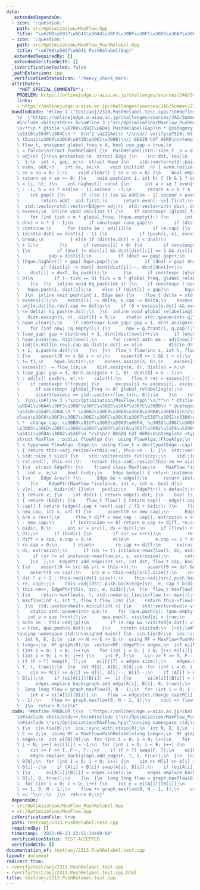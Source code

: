 ```yaml
---
data:
  _extendedDependsOn:
  - icon: ':question:'
    path: src/Optimization/MaxFlow.hpp
    title: "\u6700\u5927\u6D41\u30A4\u30F3\u30BF\u30FC\u30D5\u30A7\u30FC\u30B9"
  - icon: ':question:'
    path: src/Optimization/MaxFlow_PushRelabel.hpp
    title: "\u6700\u5927\u6D41 PushRelabel(Gap)"
  _extendedRequiredBy: []
  _extendedVerifiedWith: []
  _isVerificationFailed: false
  _pathExtension: cpp
  _verificationStatusIcon: ':heavy_check_mark:'
  attributes:
    '*NOT_SPECIAL_COMMENTS*': ''
    PROBLEM: https://onlinejudge.u-aizu.ac.jp/challenges/sources/JAG/Summer/2313
    links:
    - https://onlinejudge.u-aizu.ac.jp/challenges/sources/JAG/Summer/2313
  bundledCode: "#line 1 \"test/aoj/2313.PushRelabel.test.cpp\"\n#define PROBLEM \\\
    \n  \"https://onlinejudge.u-aizu.ac.jp/challenges/sources/JAG/Summer/2313\"\n\
    #include <bits/stdc++.h>\n#line 3 \"src/Optimization/MaxFlow_PushRelabel.hpp\"\
    \n/**\n * @title \u6700\u5927\u6D41 PushRelabel(Gap)\n * @category \u6700\u9069\
    \u5316\u554F\u984C\n *  O(n^2 \u221Am)\n */\n\n// verify\u7528: https://loj.ac/p/127\
    \ (Dinic\u3060\u3068\u843D\u3061\u308B)\n// BEGIN CUT HERE\n\ntemplate <class\
    \ flow_t, unsigned global_freq = 4, bool use_gap = true,\n          bool freeze\
    \ = false>\nstruct PushRelabel {\n  PushRelabel(std::size_t _n = 0) : n(_n), m(0),\
    \ adj(n) {}\n\n protected:\n  struct Edge {\n    int dst, rev;\n    flow_t cap;\n\
    \  };\n  int n, gap, m;\n  struct Hque {\n    std::vector<std::pair<int, int>>\
    \ even, odd;\n    int se, so;\n    void init(int _n) { even.resize(_n), odd.resize(_n),\
    \ se = so = 0; };\n    void clear() { se = so = 0; }\n    bool empty() const {\
    \ return se + so == 0; }\n    void push(int i, int h) { (h & 1 ? odd[so++] : even[se++])\
    \ = {i, h}; }\n    int highest() const {\n      int a = se ? even[se - 1].second\
    \ : -1, b = so ? odd[so - 1].second : -1;\n      return a > b ? a : b;\n    }\n\
    \    int pop() {\n      if (!se || (so && odd[so - 1].second > even[se - 1].second))\n\
    \        return odd[--so].first;\n      return even[--se].first;\n    }\n  } hque;\n\
    \  std::vector<std::vector<Edge>> adj;\n  std::vector<int> dist, dcnt;\n  std::vector<flow_t>\
    \ excess;\n  inline void calc(int t) {\n    if constexpr (global_freq != 0) global_relabeling(t);\n\
    \    for (int tick = m * global_freq; !hque.empty();) {\n      int i = hque.pop(),\
    \ dnxt = n * 2 - 1;\n      if constexpr (use_gap)\n        if (dist[i] > gap)\
    \ continue;\n      for (auto &e : adj[i])\n        if (e.cap) {\n          if\
    \ (dist[e.dst] == dist[i] - 1) {\n            if (push(i, e), excess[i] == 0)\
    \ break;\n          } else if (dist[e.dst] + 1 < dnxt)\n            dnxt = dist[e.dst]\
    \ + 1;\n        }\n      if (excess[i] > 0) {\n        if constexpr (use_gap)\
    \ {\n          if (dnxt != dist[i] && dcnt[dist[i]] == 1 && dist[i] < gap)\n \
    \           gap = dist[i];\n          if (dnxt == gap) gap++;\n          while\
    \ (hque.highest() > gap) hque.pop();\n          if (dnxt > gap) dnxt = n;\n  \
    \        if (dist[i] != dnxt) dcnt[dist[i]]--, dcnt[dnxt]++;\n        }\n    \
    \    dist[i] = dnxt, hq_push(i);\n      }\n      if constexpr (global_freq !=\
    \ 0)\n        if (--tick == 0) tick = m * global_freq, global_relabeling(t);\n\
    \    }\n  }\n  inline void hq_push(int i) {\n    if constexpr (!use_gap)\n   \
    \   hque.push(i, dist[i]);\n    else if (dist[i] < gap)\n      hque.push(i, dist[i]);\n\
    \  }\n  inline void push(int i, Edge &e) {\n    flow_t delta = std::min(e.cap,\
    \ excess[i]);\n    excess[i] -= delta, e.cap -= delta;\n    excess[e.dst] += delta,\
    \ adj[e.dst][e.rev].cap += delta;\n    if (0 < excess[e.dst] && excess[e.dst]\
    \ <= delta) hq_push(e.dst);\n  }\n  inline void global_relabeling(int t) {\n \
    \   dist.assign(n, n), dist[t] = 0;\n    static std::queue<int> q;\n    q.push(t),\
    \ hque.clear();\n    if constexpr (use_gap) gap = 1, dcnt.assign(n + 1, 0);\n\
    \    for (int now; !q.empty();) {\n      now = q.front(), q.pop();\n      if constexpr\
    \ (use_gap) gap = dist[now] + 1, dcnt[dist[now]]++;\n      if (excess[now] > 0)\
    \ hque.push(now, dist[now]);\n      for (const auto &e : adj[now])\n        if\
    \ (adj[e.dst][e.rev].cap && dist[e.dst] == n)\n          dist[e.dst] = dist[now]\
    \ + 1, q.push(e.dst);\n    }\n  }\n  flow_t flow(int s, int t, flow_t flow_lim)\
    \ {\n    assert(0 <= s && s < n);\n    assert(0 <= t && t < n);\n    assert(s\
    \ != t);\n    hque.init(n);\n    excess.assign(n, 0);\n    excess[s] += flow_lim,\
    \ excess[t] -= flow_lim;\n    dist.assign(n, 0), dist[s] = n;\n    if constexpr\
    \ (use_gap) gap = 1, dcnt.assign(n + 1, 0), dcnt[0] = n - 1;\n    for (auto &e\
    \ : adj[s]) push(s, e);\n    calc(t);\n    flow_t ret = excess[t] + flow_lim;\n\
    \    if constexpr (!freeze) {\n      excess[s] += excess[t], excess[t] = 0;\n\
    \      if constexpr (global_freq != 0) global_relabeling(s);\n      calc(s);\n\
    \      assert(excess == std::vector<flow_t>(n, 0));\n    }\n    return ret;\n\
    \  }\n};\n#line 3 \"src/Optimization/MaxFlow.hpp\"\n/**\n * @title \u6700\u5927\
    \u6D41\u30A4\u30F3\u30BF\u30FC\u30D5\u30A7\u30FC\u30B9\n * @category \u6700\u9069\
    \u5316\u554F\u984C\n * \u30A2\u30EB\u30B4\u30EA\u30BA\u30E0(Dinic\u7B49)\u306F\
    class\u30C6\u30F3\u30D7\u30EC\u30FC\u30C8\u3067\u53D7\u3051\u53D6\u308B\n * EdgePtr:\n\
    \ *  change_cap: \u5BB9\u91CF\u3092\u5909\u66F4, \u305D\u308C\u306B\u4F34\u3046\
    \u30D5\u30ED\u30FC\u306E\u306F\u307F\u51FA\u3057\u3092\u51FA\u529B\n * \u53CC\u65B9\
    \u5411\u8FBA\u3082\u53EF\n */\n\n// BEGIN CUT HERE\n\ntemplate <typename FlowAlgo>\n\
    struct MaxFlow : public FlowAlgo {\n  using FlowAlgo::FlowAlgo;\n  using Edge\
    \ = typename FlowAlgo::Edge;\n  using flow_t = decltype(Edge::cap);\n  int add_vertex()\
    \ { return this->adj.resize(++this->n), this->n - 1; }\n  std::vector<int> add_vertices(const\
    \ std::size_t size) {\n    std::vector<int> ret(size);\n    std::iota(ret.begin(),\
    \ ret.end(), this->n);\n    return this->adj.resize(this->n += size), ret;\n \
    \ }\n  struct EdgePtr {\n    friend class MaxFlow;\n    MaxFlow *instance;\n \
    \   int v, e;\n    bool bidir;\n    Edge &edge() { return instance->adj[v][e];\
    \ }\n    Edge &rev() {\n      Edge &e = edge();\n      return instance->adj[e.dst][e.rev];\n\
    \    }\n    EdgePtr(MaxFlow *instance, int v, int e, bool d)\n        : instance(instance),\
    \ v(v), e(e), bidir(d) {}\n\n   public:\n    EdgePtr() = default;\n    int src()\
    \ { return v; }\n    int dst() { return edge().dst; }\n    bool is_direct() const\
    \ { return !bidir; }\n    flow_t flow() { return cap() - edge().cap; }\n    flow_t\
    \ cap() { return (edge().cap + rev().cap) / (1 + bidir); }\n    flow_t change_cap(flow_t\
    \ new_cap, int s, int t) {\n      assert(0 <= new_cap);\n      Edge &e = edge(),\
    \ &re = rev();\n      flow_t diff = new_cap - cap(), extrusion = std::abs(flow())\
    \ - new_cap;\n      if (extrusion <= 0) return e.cap += diff, re.cap += diff *\
    \ bidir, 0;\n      int sr = src(), ds = dst();\n      if (flow() < 0) std::swap(sr,\
    \ ds);\n      if (bidir) {\n        if (sr == src())\n          re.cap += 2 *\
    \ diff + e.cap, e.cap = 0;\n        else\n          e.cap += 2 * diff + re.cap,\
    \ re.cap = 0;\n      } else\n        re.cap += diff;\n      extrusion -= instance->maxflow(sr,\
    \ ds, extrusion);\n      if (ds != t) instance->maxflow(t, ds, extrusion);\n \
    \     if (sr != s) instance->maxflow(sr, s, extrusion);\n      return extrusion;\n\
    \    }\n  };\n  EdgePtr add_edge(int src, int dst, flow_t cap, bool bidir = false)\
    \ {\n    assert(0 <= src && src < this->n);\n    assert(0 <= dst && dst < this->n);\n\
    \    assert(0 <= cap);\n    int e = this->adj[src].size();\n    int re = src ==\
    \ dst ? e + 1 : this->adj[dst].size();\n    this->adj[src].push_back(Edge{dst,\
    \ re, cap});\n    this->adj[dst].push_back(Edge{src, e, cap * bidir});\n    return\
    \ this->m++, EdgePtr{this, src, e, bidir};\n  }\n  flow_t maxflow(int s, int t)\
    \ {\n    return maxflow(s, t, std::numeric_limits<flow_t>::max());\n  }\n  flow_t\
    \ maxflow(int s, int t, flow_t flow_lim) {\n    return this->flow(s, t, flow_lim);\n\
    \  }\n  std::vector<bool> mincut(int s) {\n    std::vector<bool> visited(this->n);\n\
    \    static std::queue<int> que;\n    for (que.push(s); !que.empty();) {\n   \
    \   int p = que.front();\n      que.pop(), visited[p] = true;\n      for (const\
    \ auto &e : this->adj[p])\n        if (e.cap && !visited[e.dst]) visited[e.dst]\
    \ = true, que.push(e.dst);\n    }\n    return visited;\n  }\n};\n#line 6 \"test/aoj/2313.PushRelabel.test.cpp\"\
    \nusing namespace std;\n\nsigned main() {\n  cin.tie(0);\n  ios::sync_with_stdio(0);\n\
    \  int N, E, Q;\n  cin >> N >> E >> Q;\n  using MF = MaxFlow<PushRelabel<long\
    \ long>>;\n  MF graph(N);\n  vector<MF::EdgePtr> edges;\n  int ei[N][N];\n  for\
    \ (int i = 0; i < N; i++)\n    for (int j = 0; j < N; j++) ei[i][j] = -1;\n  for\
    \ (int i = 0; i < E; i++) {\n    int F, T;\n    cin >> F >> T, F--, T--;\n   \
    \ if (F > T) swap(F, T);\n    ei[F][T] = edges.size();\n    edges.emplace_back(graph.add_edge(F,\
    \ T, 1, true));\n  }\n  int M[Q], A[Q], B[Q];\n  for (int i = 0; i < Q; i++) {\n\
    \    cin >> M[i] >> A[i] >> B[i], A[i]--, B[i]--;\n    if (A[i] > B[i]) swap(A[i],\
    \ B[i]);\n    if (ei[A[i]][B[i]] == -1) {\n      ei[A[i]][B[i]] = edges.size();\n\
    \      edges.emplace_back(graph.add_edge(A[i], B[i], 0, true));\n    }\n  }\n\
    \  long long flow = graph.maxflow(0, N - 1);\n  for (int i = 0; i < Q; i++) {\n\
    \    int e = ei[A[i]][B[i]];\n    flow -= edges[e].change_cap(M[i] == 1, 0, N\
    \ - 1);\n    flow += graph.maxflow(0, N - 1, 1);\n    cout << flow << '\\n';\n\
    \  }\n  return 0;\n}\n"
  code: "#define PROBLEM \\\n  \"https://onlinejudge.u-aizu.ac.jp/challenges/sources/JAG/Summer/2313\"\
    \n#include <bits/stdc++.h>\n#include \"src/Optimization/MaxFlow_PushRelabel.hpp\"\
    \n#include \"src/Optimization/MaxFlow.hpp\"\nusing namespace std;\n\nsigned main()\
    \ {\n  cin.tie(0);\n  ios::sync_with_stdio(0);\n  int N, E, Q;\n  cin >> N >>\
    \ E >> Q;\n  using MF = MaxFlow<PushRelabel<long long>>;\n  MF graph(N);\n  vector<MF::EdgePtr>\
    \ edges;\n  int ei[N][N];\n  for (int i = 0; i < N; i++)\n    for (int j = 0;\
    \ j < N; j++) ei[i][j] = -1;\n  for (int i = 0; i < E; i++) {\n    int F, T;\n\
    \    cin >> F >> T, F--, T--;\n    if (F > T) swap(F, T);\n    ei[F][T] = edges.size();\n\
    \    edges.emplace_back(graph.add_edge(F, T, 1, true));\n  }\n  int M[Q], A[Q],\
    \ B[Q];\n  for (int i = 0; i < Q; i++) {\n    cin >> M[i] >> A[i] >> B[i], A[i]--,\
    \ B[i]--;\n    if (A[i] > B[i]) swap(A[i], B[i]);\n    if (ei[A[i]][B[i]] == -1)\
    \ {\n      ei[A[i]][B[i]] = edges.size();\n      edges.emplace_back(graph.add_edge(A[i],\
    \ B[i], 0, true));\n    }\n  }\n  long long flow = graph.maxflow(0, N - 1);\n\
    \  for (int i = 0; i < Q; i++) {\n    int e = ei[A[i]][B[i]];\n    flow -= edges[e].change_cap(M[i]\
    \ == 1, 0, N - 1);\n    flow += graph.maxflow(0, N - 1, 1);\n    cout << flow\
    \ << '\\n';\n  }\n  return 0;\n}"
  dependsOn:
  - src/Optimization/MaxFlow_PushRelabel.hpp
  - src/Optimization/MaxFlow.hpp
  isVerificationFile: true
  path: test/aoj/2313.PushRelabel.test.cpp
  requiredBy: []
  timestamp: '2022-06-23 22:51:34+09:00'
  verificationStatus: TEST_ACCEPTED
  verifiedWith: []
documentation_of: test/aoj/2313.PushRelabel.test.cpp
layout: document
redirect_from:
- /verify/test/aoj/2313.PushRelabel.test.cpp
- /verify/test/aoj/2313.PushRelabel.test.cpp.html
title: test/aoj/2313.PushRelabel.test.cpp
---
```

